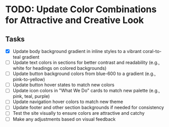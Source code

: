 # TODO: Update Color Combinations for Attractive and Creative Look

## Tasks
- [x] Update body background gradient in inline styles to a vibrant coral-to-teal gradient
- [ ] Update text colors in sections for better contrast and readability (e.g., white for headings on colored backgrounds)
- [ ] Update button background colors from blue-600 to a gradient (e.g., pink-to-yellow)
- [ ] Update button hover states to match new colors
- [ ] Update icon colors in "What We Do" cards to match new palette (e.g., pink, teal, purple)
- [ ] Update navigation hover colors to match new theme
- [ ] Update footer and other section backgrounds if needed for consistency
- [ ] Test the site visually to ensure colors are attractive and catchy
- [ ] Make any adjustments based on visual feedback
